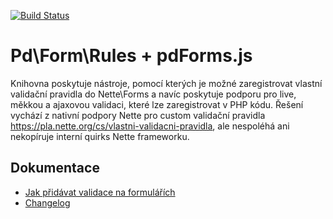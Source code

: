 [![Build Status](https://travis-ci.com/peckadesign/pdForms.svg?branch=master)](https://travis-ci.com/peckadesign/pdForms)

# Pd\Form\Rules + pdForms.js
Knihovna poskytuje nástroje, pomocí kterých je možné zaregistrovat vlastní validační pravidla do Nette\Forms a navíc poskytuje podporu pro live, měkkou a ajaxovou validaci, které lze zaregistrovat  v PHP kódu. Řešení vychází z nativní podpory Nette pro custom validační pravidla https://pla.nette.org/cs/vlastni-validacni-pravidla, ale nespoléhá ani nekopíruje interní quirks Nette frameworku.

## Dokumentace

- [Jak přidávat validace na formulářích](doc/validations.md)
- [Changelog](https://github.com/peckadesign/pdForms/releases)
